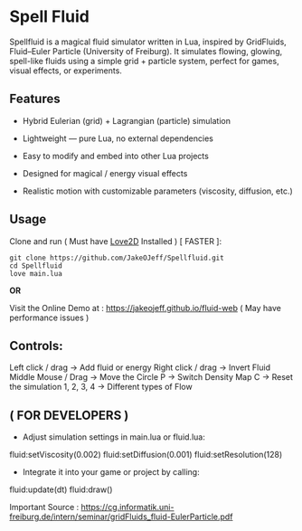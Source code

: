 # Spell Fluid

Spellfluid is a magical fluid simulator written in Lua, inspired by GridFluids, Fluid–Euler Particle (University of Freiburg). It simulates flowing, glowing, spell-like fluids using a simple grid + particle system, perfect for games, visual effects, or experiments.

## Features

- Hybrid Eulerian (grid) + Lagrangian (particle) simulation

- Lightweight — pure Lua, no external dependencies

- Easy to modify and embed into other Lua projects

- Designed for magical / energy visual effects

- Realistic motion with customizable parameters (viscosity, diffusion, etc.)

## Usage

Clone and run ( Must have [Love2D](https://love2d.org/) Installed ) [ FASTER ]:

```
git clone https://github.com/JakeOJeff/Spellfluid.git
cd Spellfluid
love main.lua
```

**OR**

Visit the Online Demo at : https://jakeojeff.github.io/fluid-web ( May have performance issues )



## Controls:

Left click / drag → Add fluid or energy
Right click / drag → Invert Fluid
Middle Mouse / Drag → Move the Circle
P → Switch Density Map
C → Reset the simulation
1, 2, 3, 4 → Different types of Flow


## ( FOR DEVELOPERS )
- Adjust simulation settings in main.lua or fluid.lua:

fluid:setViscosity(0.002)
fluid:setDiffusion(0.001)
fluid:setResolution(128)


- Integrate it into your game or project by calling:

fluid:update(dt)
fluid:draw()

Important Source : https://cg.informatik.uni-freiburg.de/intern/seminar/gridFluids_fluid-EulerParticle.pdf
